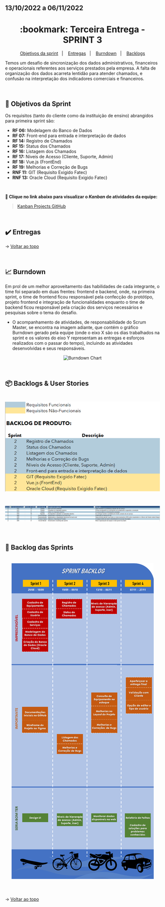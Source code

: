 ## 13/10/2022 a 06/11/2022

<span id="topo">

<h1 align="center">:bookmark: Terceira Entrega - SPRINT 3</h1>

<p align="center">
    <a href="#objetivos">Objetivos da sprint</a> &nbsp |&nbsp &nbsp
    <a href="#entregas">Entregas</a> &nbsp |&nbsp &nbsp
    <a href="#burndown">Burndown</a> &nbsp |&nbsp &nbsp
    <a href="#backlogs">Backlogs</a>
</p>

Temos um desafio de sincronização dos dados administrativos, financeiros e operacionais referentes aos serviços prestados pela empresa. A falta de organização dos dados acarreta lentidão para atender chamados, e confusão na interpretação dos indicadores comerciais e financeiros.

 <br>

<span id="objetivos">
    
## :dart: Objetivos da Sprint
Os requisitos (tanto do cliente como da instituição de ensino) abrangidos para primeira sprint são:
- **RF 06:** Modelagem do Banco de Dados
- **RF 07:** Front-end para entrada e interpretação de dados
- **RF 14:** Registro de Chamados
- **RF 15:** Status dos Chamados
- **RF 16:** Listagem dos Chamados
- **RF 17:** Níveis de Acesso (Cliente, Suporte, Admin)
- **RF 18:** Vue.js (FrontEnd)
- **RF 19:** Melhorias e Correção de Bugs
- **RNF 11:** GIT (Requisito Exigido Fatec)
- **RNF 13:** Oracle Cloud (Requisito Exigido Fatec)
  
<br>
 
**:link: Clique no link abaixo para visualizar o *Kanban* de atividades da equipe:** 
> [Kanban Projects GitHub](https://github.com/orgs/Doc-Docker/projects/16)
  
<br>
    
<span id="entregas">
  
## :heavy_check_mark: Entregas
    
    

→ [Voltar ao topo](#topo)
    
<br>
    
<span id="burndown">
    
## :chart_with_upwards_trend: Burndown

Em prol de um melhor aproveitamento das habilidades de cada integrante, o time foi separado em duas frentes: frontend e backend, onde, na primeira sprint, o time de frontend ficou responsável pela confecção do protótipo, projeto frontend e integração de funcionalidades enquanto o time de backend ficou responsável pela criação dos serviços necessários e pesquisas sobre o tema do desafio. 

- O acompanhamento de atividades, de responsabilidade do Scrum Master, se encontra na imagem adiante, que contém o gráfico Burndown gerado pela equipe (onde o eixo X são os dias trabalhados na sprint e os valores do eixo Y representam as entregas e esforços realizados com o passar do tempo), incluindo as atividades desenvolvidas e seus responsáveis.
    
<div align="center">
    
![Burndown Chart]()
</div>

<br>
  
<span id="backlogs">

## 📦 Backlogs & User Stories

<h1 align="center"> <img src = "https://github.com/Doc-Docker/APISubiter/blob/main/docs/Imagens/Backlog_Produto_2.png" /></h1>

<h1 align="center"> <img src = "https://github.com/Doc-Docker/APISubiter/blob/main/docs/Imagens/user_stories.png" /></h1>
    
<br>

## :dart: Backlog das Sprints

<h1 align="center"> <img src = "https://github.com/Doc-Docker/APISubiter/blob/main/docs/Imagens/Backlog_Sprints2.png" /></h1>
    
<br>
  
→ [Voltar ao topo](#topo)
